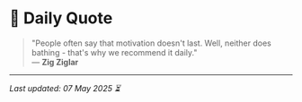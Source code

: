# 📜 Daily Quote

> "People often say that motivation doesn't last. Well, neither does bathing - that's why we recommend it daily."  
> — **Zig Ziglar**

---

_Last updated: 07 May 2025 ⏳_
